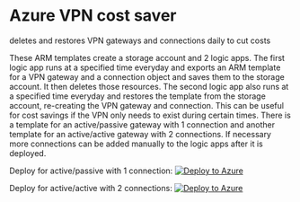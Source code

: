 # Azure VPN cost saver
deletes and restores VPN gateways and connections daily to cut costs

These ARM templates create a storage account and 2 logic apps. The first logic app runs at a specified time everyday and exports an ARM template for a VPN gateway and a connection object and saves them to the storage account. It then deletes those resources. The second logic app also runs at a specified time everyday and restores the template from the storage account, re-creating the VPN gateway and connection. This can be useful for cost savings if the VPN only needs to exist during certain times. There is a template for an active/passive gateway with 1 connection and another template for an active/active gateway with 2 connections. If necessary more connections can be added manually to the logic apps after it is deployed.

Deploy for active/passive with 1 connection:
[![Deploy to Azure](https://aka.ms/deploytoazurebutton)](https://portal.azure.com/#create/Microsoft.Template/uri/https%3A%2F%2Fraw.githubusercontent.com%2Fquiveringbacon%2FAzureVPNcostsaver%2Fmain%2Ftemplate%2520-%25201%2520connection.json)



Deploy for active/active with 2 connections:
[![Deploy to Azure](https://aka.ms/deploytoazurebutton)](https://portal.azure.com/#create/Microsoft.Template/uri/https%3A%2F%2Fraw.githubusercontent.com%2Fquiveringbacon%2FAzureVPNcostsaver%2Fmain%2Ftemplate-multiconnection.json)
